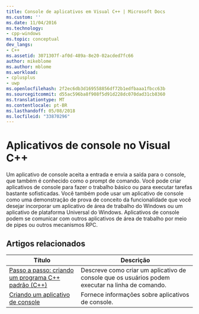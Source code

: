 ```yaml
---
title: Console de aplicativos em Visual C++ | Microsoft Docs
ms.custom: ''
ms.date: 11/04/2016
ms.technology:
- cpp-windows
ms.topic: conceptual
dev_langs:
- C++
ms.assetid: 3071307f-af0d-489a-8e20-02acded7fc66
author: mikeblome
ms.author: mblome
ms.workload:
- cplusplus
- uwp
ms.openlocfilehash: 2f2ec6db3d169558856df72b1edfbaaa1fbcc63b
ms.sourcegitcommit: d55ac596ba8f908f5d91d228dc070dad31cb8360
ms.translationtype: MT
ms.contentlocale: pt-BR
ms.lasthandoff: 05/08/2018
ms.locfileid: "33870296"
---
```

# <a name="console-applications-in-visual-c"></a>Aplicativos de console no Visual C++
Um aplicativo de console aceita a entrada e envia a saída para o console, que também é conhecido como o prompt de comando. Você pode criar aplicativos de console para fazer o trabalho básico ou para executar tarefas bastante sofisticadas. Você também pode usar um aplicativo de console como uma demonstração de prova de conceito da funcionalidade que você desejar incorporar um aplicativo de área de trabalho do Windows ou um aplicativo de plataforma Universal do Windows. Aplicativos de console podem se comunicar com outros aplicativos de área de trabalho por meio de pipes ou outros mecanismos RPC.  
  
## <a name="related-articles"></a>Artigos relacionados  
  
|Título|Descrição|  
|-----------|-----------------|  
|[Passo a passo: criando um programa C++ padrão (C++)](../windows/walkthrough-creating-a-standard-cpp-program-cpp.md)|Descreve como criar um aplicativo de console que os usuários podem executar na linha de comando.|  
|[Criando um aplicativo de console](../windows/creating-a-console-application.md)|Fornece informações sobre aplicativos de console.|